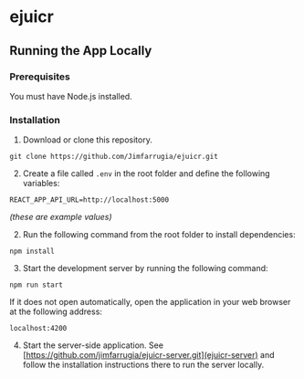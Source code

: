 # ejuicr

## Running the App Locally

### Prerequisites

You must have Node.js installed.

### Installation

1. Download or clone this repository.

```
git clone https://github.com/Jimfarrugia/ejuicr.git
```

2. Create a file called `.env` in the root folder and define the following variables:

```
REACT_APP_API_URL=http://localhost:5000
```

_(these are example values)_

2. Run the following command from the root folder to install dependencies:

```
npm install
```

3. Start the development server by running the following command:

```
npm run start
```

If it does not open automatically, open the application in your web browser at the following address:

```
localhost:4200
```

4. Start the server-side application. See [https://github.com/jimfarrugia/ejuicr-server.git](ejuicr-server) and follow the installation instructions there to run the server locally.

